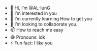 - 👋 Hi, I’m @AL-IunG
- 👀 I’m interested in you
- 🌱 I’m currently learning How to get you
- 💞️ I’m looking to collaborate you.
- 📫 How to reach me easy
- 😄 Pronouns: idk
- ⚡ Fun fact: I like you

<!---
AL-IunG/AL-IunG is a ✨ special ✨ repository because its `README.md` (this file) appears on your GitHub profile.
You can click the Preview link to take a look at your changes.
--->
